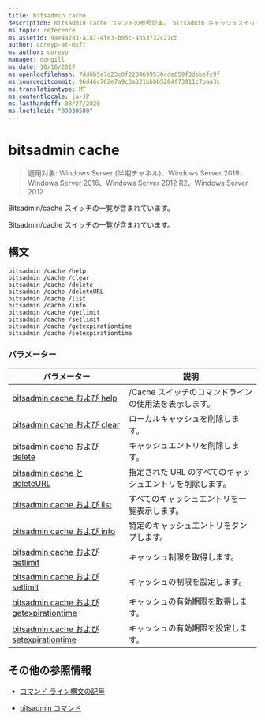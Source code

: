 ```yaml
---
title: bitsadmin cache
description: Bitsadmin cache コマンドの参照記事。 bitsadmin キャッシュスイッチの一覧が含まれています。
ms.topic: reference
ms.assetid: 9ae4a283-a187-4fe3-b05c-4b53732c27cb
author: coreyp-at-msft
ms.author: coreyp
manager: dongill
ms.date: 10/16/2017
ms.openlocfilehash: 7dd6b5e7d23c0f2284699530cde659f3dbbefc9f
ms.sourcegitcommit: 96d46c702e7a9c3a321bbbb5284f73911c7baa3c
ms.translationtype: MT
ms.contentlocale: ja-JP
ms.lasthandoff: 08/27/2020
ms.locfileid: "89030500"
---
```

# <a name="bitsadmin-cache"></a>bitsadmin cache

> 適用対象: Windows Server (半期チャネル)、Windows Server 2019、Windows Server 2016、Windows Server 2012 R2、Windows Server 2012

Bitsadmin/cache スイッチの一覧が含まれています。

Bitsadmin/cache スイッチの一覧が含まれています。

## <a name="syntax"></a>構文

```
bitsadmin /cache /help
bitsadmin /cache /clear
bitsadmin /cache /delete
bitsadmin /cache /deleteURL
bitsadmin /cache /list
bitsadmin /cache /info
bitsadmin /cache /getlimit
bitsadmin /cache /setlimit
bitsadmin /cache /getexpirationtime
bitsadmin /cache /setexpirationtime
```

### <a name="parameters"></a>パラメーター

| パラメーター | 説明 |
| -------------- | -------------- |
| [bitsadmin cache および help](bitsadmin-cache-and-help.md) | /Cache スイッチのコマンドラインの使用法を表示します。 |
| [bitsadmin cache および clear](bitsadmin-cache-clear.md) | ローカルキャッシュを削除します。 |
| [bitsadmin cache および delete](bitsadmin-cache-and-delete.md) | キャッシュエントリを削除します。 |
| [bitsadmin cache と deleteURL](bitsadmin-cache-and-deleteurl.md) | 指定された URL のすべてのキャッシュエントリを削除します。 |
| [bitsadmin cache および list](bitsadmin-cache-and-list.md) | すべてのキャッシュエントリを一覧表示します。 |
| [bitsadmin cache および info](bitsadmin-cache-and-info.md) | 特定のキャッシュエントリをダンプします。 |
| [bitsadmin cache および getlimit](bitsadmin-cache-and-getlimit.md) | キャッシュ制限を取得します。 |
| [bitsadmin cache および setlimit](bitsadmin-cache-and-setlimit.md) | キャッシュの制限を設定します。 |
| [bitsadmin cache および getexpirationtime](bitsadmin-cache-and-getexpirationtime.md) | キャッシュの有効期限を取得します。 |
| [bitsadmin cache および setexpirationtime](bitsadmin-cache-and-setexpirationtime.md) | キャッシュの有効期限を設定します。 |

## <a name="additional-references"></a>その他の参照情報

- [コマンド ライン構文の記号](command-line-syntax-key.md)

- [bitsadmin コマンド](bitsadmin.md)
